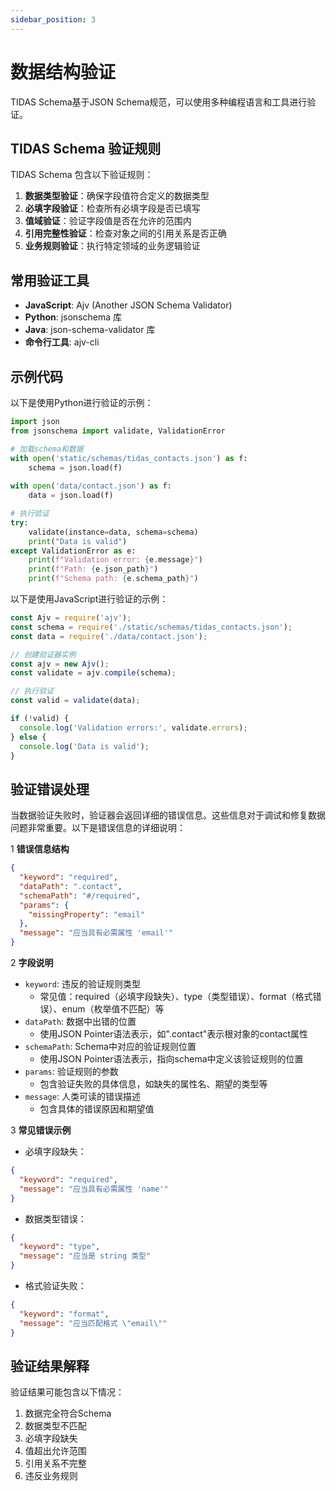 ```yaml
---
sidebar_position: 3
---
```


# 数据结构验证

TIDAS Schema基于JSON Schema规范，可以使用多种编程语言和工具进行验证。

## TIDAS Schema 验证规则

TIDAS Schema 包含以下验证规则：

1. **数据类型验证**：确保字段值符合定义的数据类型
2. **必填字段验证**：检查所有必填字段是否已填写
3. **值域验证**：验证字段值是否在允许的范围内
4. **引用完整性验证**：检查对象之间的引用关系是否正确
5. **业务规则验证**：执行特定领域的业务逻辑验证

## 常用验证工具

- **JavaScript**: Ajv (Another JSON Schema Validator)
- **Python**: jsonschema 库
- **Java**: json-schema-validator 库
- **命令行工具**: ajv-cli

## 示例代码

以下是使用Python进行验证的示例：

```python
import json
from jsonschema import validate, ValidationError

# 加载schema和数据
with open('static/schemas/tidas_contacts.json') as f:
    schema = json.load(f)
    
with open('data/contact.json') as f:
    data = json.load(f)

# 执行验证
try:
    validate(instance=data, schema=schema)
    print("Data is valid")
except ValidationError as e:
    print(f"Validation error: {e.message}")
    print(f"Path: {e.json_path}")
    print(f"Schema path: {e.schema_path}")
```

以下是使用JavaScript进行验证的示例：

```javascript
const Ajv = require('ajv');
const schema = require('./static/schemas/tidas_contacts.json');
const data = require('./data/contact.json');

// 创建验证器实例
const ajv = new Ajv();
const validate = ajv.compile(schema);

// 执行验证
const valid = validate(data);

if (!valid) {
  console.log('Validation errors:', validate.errors);
} else {
  console.log('Data is valid');
}
```


## 验证错误处理

当数据验证失败时，验证器会返回详细的错误信息。这些信息对于调试和修复数据问题非常重要。以下是错误信息的详细说明：

1 **错误信息结构**

```json
{
  "keyword": "required",
  "dataPath": ".contact",
  "schemaPath": "#/required",
  "params": {
    "missingProperty": "email"
  },
  "message": "应当具有必需属性 'email'"
}
```

2 **字段说明**

- `keyword`: 违反的验证规则类型
  - 常见值：required（必填字段缺失）、type（类型错误）、format（格式错误）、enum（枚举值不匹配）等
- `dataPath`: 数据中出错的位置
  - 使用JSON Pointer语法表示，如".contact"表示根对象的contact属性
- `schemaPath`: Schema中对应的验证规则位置
  - 使用JSON Pointer语法表示，指向schema中定义该验证规则的位置
- `params`: 验证规则的参数
  - 包含验证失败的具体信息，如缺失的属性名、期望的类型等
- `message`: 人类可读的错误描述
  - 包含具体的错误原因和期望值

3 **常见错误示例**

- 必填字段缺失：

```json
{
  "keyword": "required",
  "message": "应当具有必需属性 'name'"
}
```

- 数据类型错误：

```json
{
  "keyword": "type",
  "message": "应当是 string 类型"
}
```

- 格式验证失败：

```json
{
  "keyword": "format",
  "message": "应当匹配格式 \"email\""
}
```

## 验证结果解释

验证结果可能包含以下情况：

1. 数据完全符合Schema
2. 数据类型不匹配
3. 必填字段缺失
4. 值超出允许范围
5. 引用关系不完整
6. 违反业务规则

